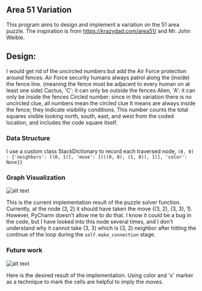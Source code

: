 ## Area 51 Variation

This program aims to design and implement a variation on the 51 area puzzle. The inspiration is from
https://krazydad.com/area51/ and Mr. John Weible.

## Design:

I would get rid of the uncircled numbers but add the Air Force
protection around fences. Air Force security humans always patrol along the (inside) the fence line. (meaning the
fence must be adjacent to every human on at least one side)
Cactus, 'C': it can only be outside the fences
Alien, 'A': it can only be inside the fences
Circled number: since in this variation there is no uncircled clue, all numbers mean the circled clue
                  It means are always inside the fence; they indicate visibility conditions.
                  This number counts the total squares visible looking north, south, east, and west from the coded location,
                  and includes the code square itself.

### Data Structure

I use a custom class StackDictionary to record each traversed node, `(0, 0) : {'neighbors': [(0, 1)], 'move': [(((0, 0), (1, 0)), 1)], 'color': None}}` 

### Graph Visualization

![alt text](https://github.com/hanlily666/Area_51_puzzle_variation/blob/main/graph.png)

This is the current implementation result of the puzzle solver function. Currently, at the node (3, 2) it should have taken the move ((3, 2), (3, 3), 1). 
However, PyCharm doesn't allow me to do that. I know it could be a bug in the code, but I have looked into this node several times, and I don't understand why 
it cannot take (3, 3) which is (3, 2) neighbor after hitting the continue of the loop during the `self.make_connection` stage. 

### Future work

![alt text](https://github.com/hanlily666/Area_51_puzzle_variation/blob/main/sample_puzzle.jpg)

Here is the desired result of the implementation. Using color and 'x' marker as a technique to mark the cells are helpful to imply the moves. 
